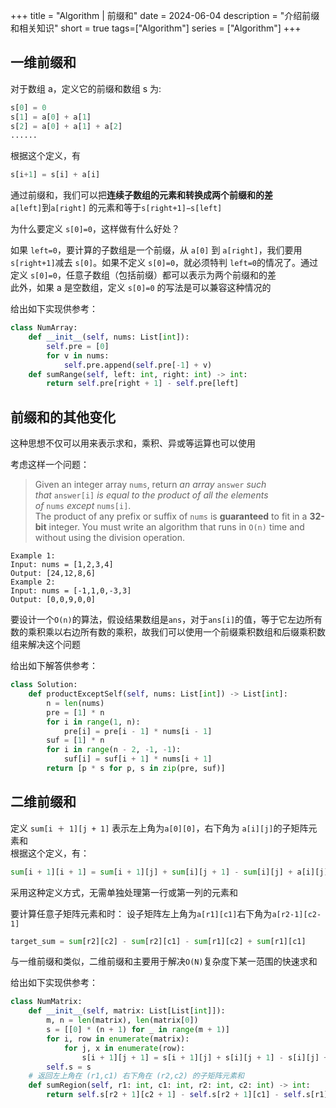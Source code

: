 +++
title = "Algorithm | 前缀和"
date = 2024-06-04
description = "介绍前缀和相关知识"
short = true
tags=["Algorithm"]
series = ["Algorithm"]
+++
## 一维前缀和
对于数组 a，定义它的前缀和数组 s 为:
```python
s[0] = 0
s[1] = a[0] + a[1]
s[2] = a[0] + a[1] + a[2]
......
```
根据这个定义，有
```python
s[i+1] = s[i] + a[i]
```
通过前缀和，我们可以把**连续子数组的元素和转换成两个前缀和的差**  
`a[left]`到`a[right]` 的元素和等于`s[right+1]−s[left]`

为什么要定义 `s[0]=0`，这样做有什么好处？

如果 `left=0`，要计算的子数组是一个前缀，从 `a[0]` 到 `a[right]`，我们要用 `s[right+1]`减去 `s[0]`。如果不定义 `s[0]=0`，就必须特判 `left=0`的情况了。通过定义 `s[0]=0`，任意子数组（包括前缀）都可以表示为两个前缀和的差  
此外，如果 a 是空数组，定义 `s[0]=0` 的写法是可以兼容这种情况的

给出如下实现供参考：
```python
class NumArray:
    def __init__(self, nums: List[int]):
        self.pre = [0]
        for v in nums:
            self.pre.append(self.pre[-1] + v)
    def sumRange(self, left: int, right: int) -> int:
        return self.pre[right + 1] - self.pre[left]
```
## 前缀和的其他变化
这种思想不仅可以用来表示求和，乘积、异或等运算也可以使用

考虑这样一个问题：
>Given an integer array `nums`, return _an array_ `answer` _such that_ `answer[i]` _is equal to the product of all the elements of_ `nums` _except_ `nums[i]`.  
>The product of any prefix or suffix of `nums` is **guaranteed** to fit in a **32-bit** integer.
>You must write an algorithm that runs in `O(n)` time and without using the division operation.
>
	Example 1:
	Input: nums = [1,2,3,4]
	Output: [24,12,8,6]
	Example 2:
	Input: nums = [-1,1,0,-3,3]
	Output: [0,0,9,0,0]

要设计一个`O(n)`的算法，假设结果数组是`ans`，对于`ans[i]`的值，等于它左边所有数的乘积乘以右边所有数的乘积，故我们可以使用一个前缀乘积数组和后缀乘积数组来解决这个问题

给出如下解答供参考：
```python
class Solution:
    def productExceptSelf(self, nums: List[int]) -> List[int]:
        n = len(nums)
        pre = [1] * n
        for i in range(1, n):
            pre[i] = pre[i - 1] * nums[i - 1]
        suf = [1] * n
        for i in range(n - 2, -1, -1):
            suf[i] = suf[i + 1] * nums[i + 1]
        return [p * s for p, s in zip(pre, suf)]
```
## 二维前缀和
定义 `sum[i ＋ 1][j + 1]` 表示左上角为`a[0][0]`，右下角为 `a[i][j]`的子矩阵元素和  
根据这个定义，有：
```python
sum[i + 1][i + 1] = sum[i + 1][j] + sum[i][j + 1] - sum[i][j] + a[i][j]
```
采用这种定义方式，无需单独处理第一行或第一列的元素和

要计算任意子矩阵元素和时：
设子矩阵左上角为`a[r1][c1]`右下角为`a[r2-1][c2-1]`
```python
target_sum = sum[r2][c2] - sum[r2][c1] - sum[r1][c2] + sum[r1][c1]
```
与一维前缀和类似，二维前缀和主要用于解决`O(N)`复杂度下某一范围的快速求和

给出如下实现供参考：
```python
class NumMatrix:
    def __init__(self, matrix: List[List[int]]):
        m, n = len(matrix), len(matrix[0])
        s = [[0] * (n + 1) for _ in range(m + 1)]
        for i, row in enumerate(matrix):
            for j, x in enumerate(row):
                s[i + 1][j + 1] = s[i + 1][j] + s[i][j + 1] - s[i][j] + x
        self.s = s
    # 返回左上角在 (r1,c1) 右下角在 (r2,c2) 的子矩阵元素和
    def sumRegion(self, r1: int, c1: int, r2: int, c2: int) -> int:
        return self.s[r2 + 1][c2 + 1] - self.s[r2 + 1][c1] - self.s[r1][c2 + 1] + self.s[r1][c1]
```